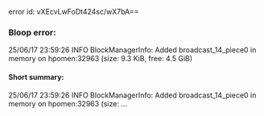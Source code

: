 error id: vXEcvLwFoDt424sc/wX7bA==
### Bloop error:

25/06/17 23:59:26 INFO BlockManagerInfo: Added broadcast_14_piece0 in memory on hpomen:32963 (size: 9.3 KiB, free: 4.5 GiB)
#### Short summary: 

25/06/17 23:59:26 INFO BlockManagerInfo: Added broadcast_14_piece0 in memory on hpomen:32963 (size: ...